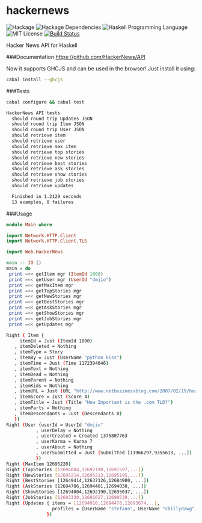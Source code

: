 hackernews
==========
![Hackage](https://img.shields.io/hackage/v/hackernews.svg)
![Hackage Dependencies](https://img.shields.io/hackage-deps/v/hackernews.svg)
![Haskell Programming Language](https://img.shields.io/badge/language-Haskell-blue.svg)
![MIT License](http://img.shields.io/badge/license-MIT-brightgreen.svg)
[![Build Status](https://travis-ci.org/dmjio/hackernews.svg?branch=master)](https://travis-ci.org/dmjio/hackernews)

Hacker News API for Haskell

###Documentation
<https://github.com/HackerNews/API>

Now it supports GHCJS and can be used in the browser! Just install it using:
```bash
cabal install --ghcjs
```

###Tests
```bash
cabal configure && cabal test
```

```bash
HackerNews API tests
  should round trip Updates JSON
  should round trip Item JSON
  should round trip User JSON
  should retrieve item
  should retrieve user
  should retrieve max item
  should retrieve top stories
  should retrieve new stories
  should retrieve best stories
  should retrieve ask stories
  should retrieve show stories
  should retrieve job stories
  should retrieve updates

  Finished in 1.2129 seconds
  13 examples, 0 failures
```

###Usage
```haskell
module Main where

import Network.HTTP.Client
import Network.HTTP.Client.TLS

import Web.HackerNews

main :: IO ()
main = do
 print =<< getItem mgr (ItemId 1000)
 print =<< getUser mgr (UserId "dmjio")
 print =<< getMaxItem mgr
 print =<< getTopStories mgr
 print =<< getNewStories mgr
 print =<< getBestStories mgr
 print =<< getAskStories mgr
 print =<< getShowStories mgr
 print =<< getJobStories mgr
 print =<< getUpdates mgr
```

```bash
Right ( Item {
	 itemId = Just (ItemId 1000)
   , itemDeleted = Nothing
   , itemType = Story
   , itemBy = Just (UserName "python_kiss")
   , itemTime = Just (Time 1172394646)
   , itemText = Nothing
   , itemDead = Nothing
   , itemParent = Nothing
   , itemKids = Nothing
   , itemURL = Just (URL "http://www.netbusinessblog.com/2007/02/19/how-important-is-the-dot-com/")
   , itemScore = Just (Score 4)
   , itemTitle = Just (Title "How Important is the .com TLD?")
   , itemParts = Nothing
   , itemDescendants = Just (Descendants 0)
   })
Right (User {userId = UserId "dmjio"
		   , userDelay = Nothing
		   , userCreated = Created 1375807763
		   , userKarma = Karma 7
		   , userAbout = Nothing
		   , userSubmitted = Just (Submitted [11966297,9355613, ...])
		   })
Right (MaxItem 12695220)
Right (TopStories [12694004,12692190,12691597,...])
Right (NewStories [12695214,12695213,12695195,...])
Right (BestStories [12649414,12637126,12684980, ...])
Right (AskStories [12694706,12694401,12694038, ...])
Right (ShowStories [12694004,12692190,12695037, ...])
Right (JobStories [12693320,12691627,12690539,...])
Right (Updates { items = [12694916,12694478,12693674,..],
				 profiles = [UserName "stefano", UserName "chillydawg", ...]
			   })

```
